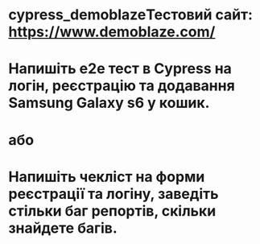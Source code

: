 # cypress_demoblazeТестовий сайт: https://www.demoblaze.com/ 
# Напишіть e2e тест в Cypress на логін, реєстрацію та додавання Samsung Galaxy s6 у кошик.
# або
# Напишіть чекліст на форми реєстрації та логіну, заведіть стільки баг репортів, скільки знайдете багів.

